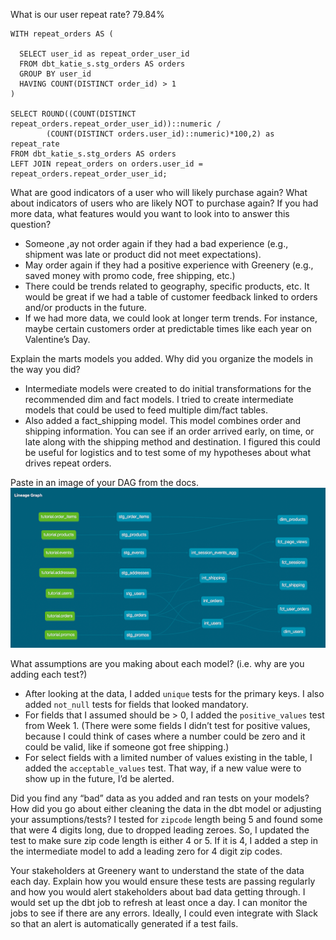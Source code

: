 What is our user repeat rate? 79.84%
```
WITH repeat_orders AS (

  SELECT user_id as repeat_order_user_id
  FROM dbt_katie_s.stg_orders AS orders
  GROUP BY user_id
  HAVING COUNT(DISTINCT order_id) > 1
)

SELECT ROUND((COUNT(DISTINCT repeat_orders.repeat_order_user_id))::numeric / 
        (COUNT(DISTINCT orders.user_id)::numeric)*100,2) as repeat_rate
FROM dbt_katie_s.stg_orders AS orders
LEFT JOIN repeat_orders on orders.user_id = repeat_orders.repeat_order_user_id;
```

What are good indicators of a user who will likely purchase again? What about indicators of users who are likely NOT to purchase again? If you had more data, what features would you want to look into to answer this question?
 * Someone ,ay not order again if they had a bad experience (e.g., shipment was late or product did not meet expectations). 
 * May order again if they had a positive experience with Greenery (e.g., saved money with promo code, free shipping, etc.) 
 * There could be trends related to geography, specific products, etc. It would be great if we had a table of customer feedback linked to orders and/or products in the future.
 * If we had more data, we could look at longer term trends. For instance, maybe certain customers order at predictable times like each year on Valentine’s Day.


Explain the marts models you added. Why did you organize the models in the way you did?
 * Intermediate models were created to do initial transformations for the recommended dim and fact models. I tried to create intermediate models that could be used to feed multiple dim/fact tables.
 * Also added a fact_shipping model. This model combines order and shipping information. You can see if an order arrived early, on time, or late along with the shipping method and destination. I figured this could be useful for logistics and to test some of my hypotheses about what drives repeat orders.


Paste in an image of your DAG from the docs.
![Week 2 DAG](DAG/DAG_Week2.png)

What assumptions are you making about each model? (i.e. why are you adding each test?) 
 * After looking at the data, I added `unique` tests for the primary keys. I also added `not_null` tests for fields that looked mandatory.
 * For fields that I assumed should be > 0, I added the `positive_values` test from Week 1. (There were some fields I didn’t test for positive values, because I could think of cases where a number could be zero and it could be valid, like if someone got free shipping.)
 * For select fields with a limited number of values existing in the table, I added the `acceptable_values` test. That way, if a new value were to show up in the future, I’d be alerted.

Did you find any “bad” data as you added and ran tests on your models? How did you go about either cleaning the data in the dbt model or adjusting your assumptions/tests?
I tested for `zipcode` length being 5 and found some that were 4 digits long, due to dropped leading zeroes. So, I updated the test to make sure zip code length is either 4 or 5. If it is 4, I added a step in the intermediate model to add a leading zero for 4 digit zip codes.

Your stakeholders at Greenery want to understand the state of the data each day. Explain how you would ensure these tests are passing regularly and how you would alert stakeholders about bad data getting through.
I would set up the dbt job to refresh at least once a day. I can monitor the jobs to see if there are any  errors. Ideally, I could even integrate with Slack so that an alert is automatically generated if a test fails.
